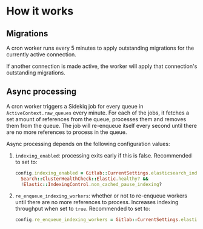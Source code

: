 # How it works

## Migrations

A cron worker runs every 5 minutes to apply outstanding migrations for the currently active connection.

If another connection is made active, the worker will apply that connection's outstanding migrations.

## Async processing

A cron worker triggers a Sidekiq job for every queue in `ActiveContext.raw_queues` every minute. For each of the jobs, it fetches a set amount of references from the queue, processes them and removes them from the queue. The job will re-enqueue itself every second until there are no more references to process in the queue.

Async processing depends on the following configuration values:
  
  1. `indexing_enabled`: processing exits early if this is false. Recommended to set to:

      ```ruby
      config.indexing_enabled = Gitlab::CurrentSettings.elasticsearch_indexing? &&
        Search::ClusterHealthCheck::Elastic.healthy? &&
        !Elastic::IndexingControl.non_cached_pause_indexing?
      ```

  1. `re_enqueue_indexing_workers`: whether or not to re-enqueue workers until there are no more references to process. Increases indexing throughput when set to `true`. Recommended to set to:

      ```ruby
      config.re_enqueue_indexing_workers = Gitlab::CurrentSettings.elasticsearch_requeue_workers?
      ```
